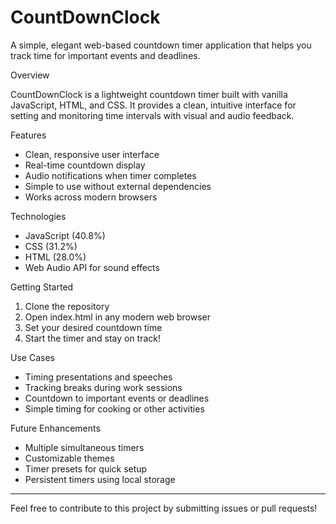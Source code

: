 # CountDownClock

  A simple, elegant web-based countdown timer application that helps you track time for important events and deadlines.

  Overview

  CountDownClock is a lightweight countdown timer built with vanilla JavaScript, HTML, and CSS. It provides a clean, intuitive interface for setting and monitoring time
  intervals with visual and audio feedback.

  Features

  - Clean, responsive user interface
  - Real-time countdown display
  - Audio notifications when timer completes
  - Simple to use without external dependencies
  - Works across modern browsers

  Technologies

  - JavaScript (40.8%)
  - CSS (31.2%)
  - HTML (28.0%)
  - Web Audio API for sound effects

  Getting Started

  1. Clone the repository
  2. Open index.html in any modern web browser
  3. Set your desired countdown time
  4. Start the timer and stay on track!

  Use Cases

  - Timing presentations and speeches
  - Tracking breaks during work sessions
  - Countdown to important events or deadlines
  - Simple timing for cooking or other activities

  Future Enhancements

  - Multiple simultaneous timers
  - Customizable themes
  - Timer presets for quick setup
  - Persistent timers using local storage

  ---
  Feel free to contribute to this project by submitting issues or pull requests!
